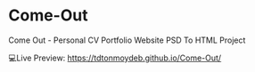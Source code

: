 # Come-Out
Come Out - Personal CV Portfolio Website PSD To HTML Project  

💻Live Preview: https://tdtonmoydeb.github.io/Come-Out/
